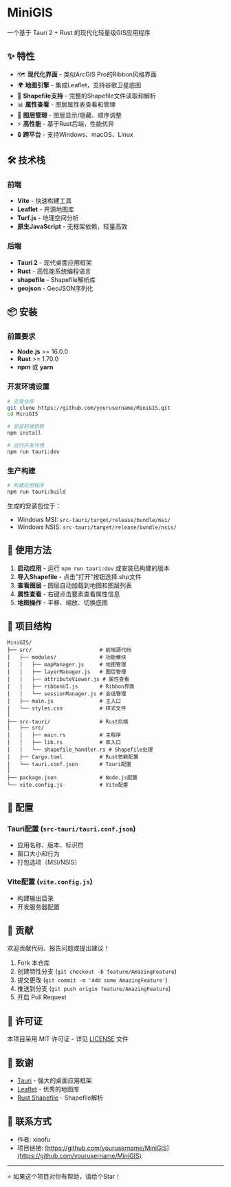 # MiniGIS

一个基于 Tauri 2 + Rust 的现代化轻量级GIS应用程序

## ✨ 特性

- 🗺️ **现代化界面** - 类似ArcGIS Pro的Ribbon风格界面
- 🌍 **地图引擎** - 集成Leaflet，支持谷歌卫星底图
- 📂 **Shapefile支持** - 完整的Shapefile文件读取和解析
- 📊 **属性查看** - 图层属性表查看和管理
- 🎨 **图层管理** - 图层显示/隐藏、顺序调整
- ⚡ **高性能** - 基于Rust后端，性能优异
- 🔒 **跨平台** - 支持Windows、macOS、Linux

## 🛠️ 技术栈

### 前端
- **Vite** - 快速构建工具
- **Leaflet** - 开源地图库
- **Turf.js** - 地理空间分析
- **原生JavaScript** - 无框架依赖，轻量高效

### 后端
- **Tauri 2** - 现代桌面应用框架
- **Rust** - 高性能系统编程语言
- **shapefile** - Shapefile解析库
- **geojson** - GeoJSON序列化

## 📦 安装

### 前置要求

- **Node.js** >= 16.0.0
- **Rust** >= 1.70.0
- **npm** 或 **yarn**

### 开发环境设置

```bash
# 克隆仓库
git clone https://github.com/yourusername/MiniGIS.git
cd MiniGIS

# 安装前端依赖
npm install

# 运行开发环境
npm run tauri:dev
```

### 生产构建

```bash
# 构建应用程序
npm run tauri:build
```

生成的安装包位于：
- Windows MSI: `src-tauri/target/release/bundle/msi/`
- Windows NSIS: `src-tauri/target/release/bundle/nsis/`

## 🚀 使用方法

1. **启动应用** - 运行 `npm run tauri:dev` 或安装已构建的版本
2. **导入Shapefile** - 点击"打开"按钮选择.shp文件
3. **查看图层** - 图层自动加载到地图和图层列表
4. **属性查看** - 右键点击要素查看属性信息
5. **地图操作** - 平移、缩放、切换底图

## 📁 项目结构

```
MiniGIS/
├── src/                      # 前端源代码
│   ├── modules/              # 功能模块
│   │   ├── mapManager.js     # 地图管理
│   │   ├── layerManager.js   # 图层管理
│   │   ├── attributeViewer.js # 属性查看
│   │   ├── ribbonUI.js       # Ribbon界面
│   │   └── sessionManager.js # 会话管理
│   ├── main.js               # 主入口
│   └── styles.css            # 样式文件
│
├── src-tauri/                # Rust后端
│   ├── src/
│   │   ├── main.rs           # 主程序
│   │   ├── lib.rs            # 库入口
│   │   └── shapefile_handler.rs # Shapefile处理
│   ├── Cargo.toml            # Rust依赖配置
│   └── tauri.conf.json       # Tauri配置
│
├── package.json              # Node.js配置
└── vite.config.js            # Vite配置
```

## 🔧 配置

### Tauri配置 (`src-tauri/tauri.conf.json`)

- 应用名称、版本、标识符
- 窗口大小和行为
- 打包选项（MSI/NSIS）

### Vite配置 (`vite.config.js`)

- 构建输出目录
- 开发服务器配置

## 🤝 贡献

欢迎贡献代码、报告问题或提出建议！

1. Fork 本仓库
2. 创建特性分支 (`git checkout -b feature/AmazingFeature`)
3. 提交更改 (`git commit -m 'Add some AmazingFeature'`)
4. 推送到分支 (`git push origin feature/AmazingFeature`)
5. 开启 Pull Request

## 📝 许可证

本项目采用 MIT 许可证 - 详见 [LICENSE](LICENSE) 文件

## 🙏 致谢

- [Tauri](https://tauri.app/) - 强大的桌面应用框架
- [Leaflet](https://leafletjs.com/) - 优秀的地图库
- [Rust Shapefile](https://github.com/tmontaigu/shapefile-rs) - Shapefile解析

## 📮 联系方式

- 作者: xiaofu
- 项目链接: [https://github.com/yourusername/MiniGIS](https://github.com/yourusername/MiniGIS)

---

⭐ 如果这个项目对你有帮助，请给个Star！
